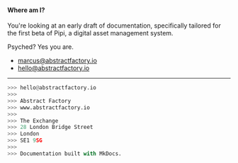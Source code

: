 #### Where am I?

You're looking at an early draft of documentation, specifically tailored for the first beta of Pipi, a digital asset management system.

Psyched? Yes you are.

* <marcus@abstractfactory.io>
* <hello@abstractfactory.io>

---

```python
>>> hello@abstractfactory.io
>>> 
>>> Abstract Factory
>>> www.abstractfactory.io
>>> 
>>> The Exchange
>>> 28 London Bridge Street
>>> London
>>> SE1 9SG
>>> 
>>> Documentation built with MkDocs.

```